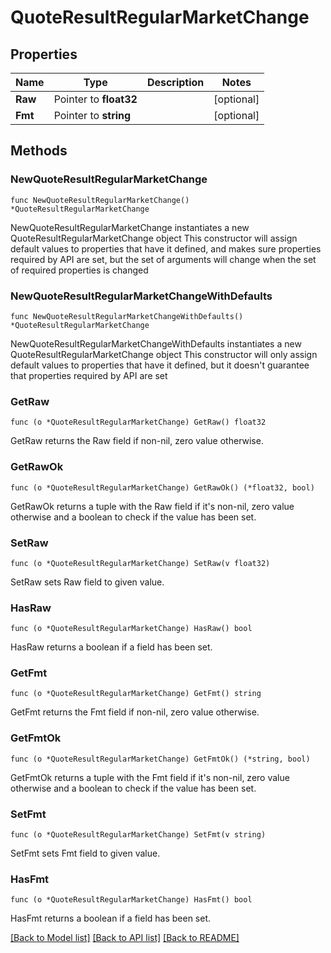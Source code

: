 # QuoteResultRegularMarketChange

## Properties

Name | Type | Description | Notes
------------ | ------------- | ------------- | -------------
**Raw** | Pointer to **float32** |  | [optional] 
**Fmt** | Pointer to **string** |  | [optional] 

## Methods

### NewQuoteResultRegularMarketChange

`func NewQuoteResultRegularMarketChange() *QuoteResultRegularMarketChange`

NewQuoteResultRegularMarketChange instantiates a new QuoteResultRegularMarketChange object
This constructor will assign default values to properties that have it defined,
and makes sure properties required by API are set, but the set of arguments
will change when the set of required properties is changed

### NewQuoteResultRegularMarketChangeWithDefaults

`func NewQuoteResultRegularMarketChangeWithDefaults() *QuoteResultRegularMarketChange`

NewQuoteResultRegularMarketChangeWithDefaults instantiates a new QuoteResultRegularMarketChange object
This constructor will only assign default values to properties that have it defined,
but it doesn't guarantee that properties required by API are set

### GetRaw

`func (o *QuoteResultRegularMarketChange) GetRaw() float32`

GetRaw returns the Raw field if non-nil, zero value otherwise.

### GetRawOk

`func (o *QuoteResultRegularMarketChange) GetRawOk() (*float32, bool)`

GetRawOk returns a tuple with the Raw field if it's non-nil, zero value otherwise
and a boolean to check if the value has been set.

### SetRaw

`func (o *QuoteResultRegularMarketChange) SetRaw(v float32)`

SetRaw sets Raw field to given value.

### HasRaw

`func (o *QuoteResultRegularMarketChange) HasRaw() bool`

HasRaw returns a boolean if a field has been set.

### GetFmt

`func (o *QuoteResultRegularMarketChange) GetFmt() string`

GetFmt returns the Fmt field if non-nil, zero value otherwise.

### GetFmtOk

`func (o *QuoteResultRegularMarketChange) GetFmtOk() (*string, bool)`

GetFmtOk returns a tuple with the Fmt field if it's non-nil, zero value otherwise
and a boolean to check if the value has been set.

### SetFmt

`func (o *QuoteResultRegularMarketChange) SetFmt(v string)`

SetFmt sets Fmt field to given value.

### HasFmt

`func (o *QuoteResultRegularMarketChange) HasFmt() bool`

HasFmt returns a boolean if a field has been set.


[[Back to Model list]](../README.md#documentation-for-models) [[Back to API list]](../README.md#documentation-for-api-endpoints) [[Back to README]](../README.md)


